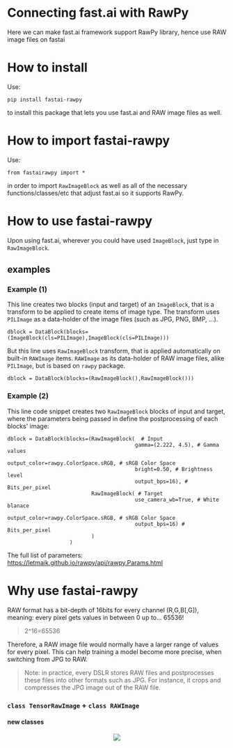 # Connecting fast.ai with RawPy
Here we can make fast.ai framework support RawPy library, hence use RAW image files on fastai

# How to install
Use:

```pip install fastai-rawpy```

to install this package that lets you use fast.ai and RAW image files as well.

# How to import fastai-rawpy

Use:

```from fastairawpy import *```

in order to import `RawImageBlock` as well as all of the necessary functions/classes/etc that adjust fast.ai so it supports RawPy.

# How to use fastai-rawpy

Upon using fast.ai, wherever you could have used `ImageBlock`, just type in `RawImageBlock`.

## examples

### Example (1)

This line creates two blocks (input and target) of an `ImageBlock`, that is a transform to be applied to create items of image type. The transform uses `PILImage` as a data-holder of the image files (such as JPG, PNG, BMP, ...).

```
dblock = DataBlock(blocks=(ImageBlock(cls=PILImage),ImageBlock(cls=PILImage)))
```

But this line uses `RawImageBlock` transform, that is applied automatically on built-in `RAWImage` items. `RAWImage` as its data-holder of RAW image files, alike `PILImage`, but is based on `rawpy` package.

```
dblock = DataBlock(blocks=(RawImageBlock(),RawImageBlock()))
```

### Example (2)

This line code snippet creates two `RawImageBlock` blocks of input and target, where the parameters being passed in define the postprocessing of each blocks' image:

```
dblock = DataBlock(blocks=(RawImageBlock(  # Input
                                         gamma=(2.222, 4.5), # Gamma values
                                         output_color=rawpy.ColorSpace.sRGB, # sRGB Color Space
                                         bright=0.50, # Brightness level
                                         output_bps=16), # Bits_per_pixel 
                           RawImageBlock( # Target
                                         use_camera_wb=True, # White blanace
                                         output_color=rawpy.ColorSpace.sRGB, # sRGB Color Space
                                         output_bps=16) # Bits_per_pixel 
                           )
                    )
```

The full list of parameters: https://letmaik.github.io/rawpy/api/rawpy.Params.html

# Why use fastai-rawpy

RAW format has a bit-depth of 16bits for every channel (R,G,B[,G]), meaning: every pixel gets values in between 0 up to... 65536!
> 2^16=65536

Therefore, a RAW image file would normally have a larger range of values for every pixel. This can help training a model become more precise, when switching from JPG to RAW.
> Note: in practice, every DSLR stores RAW files and postprocesses these files into other formats such as JPG. For instance, it crops and compresses the JPG image out of the RAW file.

### `class TensorRawImage` + `class RAWImage`

#### new classes
<p align="center">
  <img src="./SVGs/TensorRawImage__.svg">
</p>
